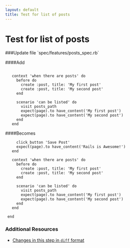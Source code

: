```yaml
---
layout: default
title: Test for list of posts
---
```


<h1 id="main">Test for list of posts</h1>
###Update file `spec/features/posts_spec.rb`

####Add
```
 
   context 'when there are posts' do
     before do
       create :post, title: 'My first post'
       create :post, title: 'My second post'
     end
 
     scenario 'can be listed' do
       visit posts_path
       expect(page).to have_content('My first post')
       expect(page).to have_content('My second post')
     end
   end
```


####Becomes
```
     click_button 'Save Post'
     expect(page).to have_content('Rails is Awesome!')
   end
 
   context 'when there are posts' do
     before do
       create :post, title: 'My first post'
       create :post, title: 'My second post'
     end
 
     scenario 'can be listed' do
       visit posts_path
       expect(page).to have_content('My first post')
       expect(page).to have_content('My second post')
     end
   end
 
 end

```



### Additional Resources

* [Changes in this step in `diff` format](https://github.com/software-academy/rails_getting_started_bdd/commit/98ececf6ef7c76a30fcc6cdde28dd0ef0cef89e2)

